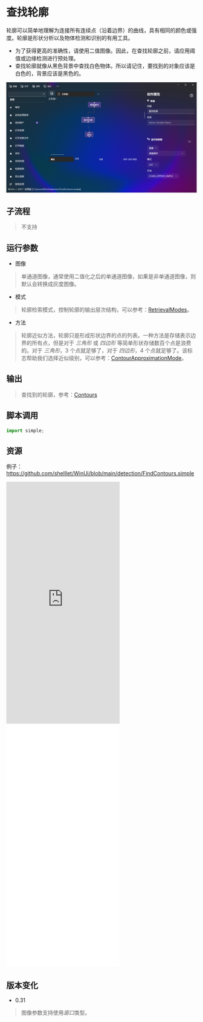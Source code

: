 # 查找轮廓 
轮廓可以简单地理解为连接所有连续点（沿着边界）的曲线，具有相同的颜色或强度。轮廓是形状分析以及物体检测和识别的有用工具。

* 为了获得更高的准确性，请使用二值图像。因此，在查找轮廓之前，请应用阈值或边缘检测进行预处理。
* 查找轮廓就像从黑色背景中查找白色物体。所以请记住，要找到的对象应该是白色的，背景应该是黑色的。

![FindContours](./images/08.png ':size=90%')

## 子流程
> 不支持


## 运行参数

* 图像
> 单通道图像，通常使用二值化之后的单通道图像，如果是非单通道图像，则默认会转换成灰度图像。
* 模式
>   轮廓检索模式，控制轮廓的输出层次结构，可以参考：[RetrievalModes](./enums/RetrievalModes.md)。
* 方法
> 轮廓近似方法，轮廓只是形成形状边界的点的列表。一种方法是存储表示边界的所有点，但是对于 *三角形* 或 *四边形* 等简单形状存储数百个点是浪费的。对于 *三角形*，3 个点就足够了，对于 *四边形*，4 个点就足够了。该标志帮助我们选择近似级别，可以参考：[ContourApproximationMode](./enums/ContourApproximationMode.md)。

## 输出

> 查找到的轮廓，参考：[Contours](./types/Contour.md)    


## 脚本调用

```python
import simple;

```

## 资源

例子：https://github.com/shelllet/WinUi/blob/main/detection/FindContours.simple

<iframe type="text/html" height="640px" src="https://www.youtube.com/embed/jhWW91Lo8mQ" frameborder="0"></iframe>

<iframe src="//player.bilibili.com/player.html?bvid=BV15e411X7YX&page=1&autoplay=0" height='640px' scrolling="no" frameborder="no" framespacing="0" allowfullscreen="true"></iframe>


## 版本变化

* 0.31
> 图像参数支持使用*窗口*类型。